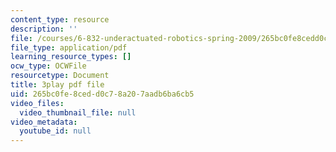 ```yaml
---
content_type: resource
description: ''
file: /courses/6-832-underactuated-robotics-spring-2009/265bc0fe8cedd0c78a207aadb6ba6cb5_7la43dvoLh0.pdf
file_type: application/pdf
learning_resource_types: []
ocw_type: OCWFile
resourcetype: Document
title: 3play pdf file
uid: 265bc0fe-8ced-d0c7-8a20-7aadb6ba6cb5
video_files:
  video_thumbnail_file: null
video_metadata:
  youtube_id: null
---
```

